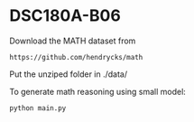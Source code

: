 # DSC180A-B06

Download the MATH dataset from

```url
https://github.com/hendrycks/math
```

Put the unziped folder in ./data/

To generate math reasoning using small model:

```bash
python main.py
```
